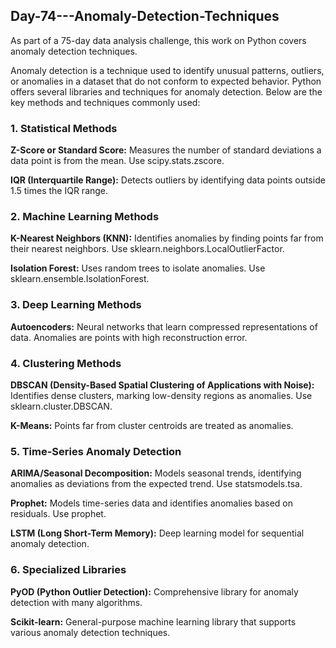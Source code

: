 ## Day-74---Anomaly-Detection-Techniques
As part of a 75-day data analysis challenge, this work on Python covers anomaly detection techniques.

Anomaly detection is a technique used to identify unusual patterns, outliers, or anomalies in a dataset that do not conform to expected behavior. Python offers several libraries and techniques for anomaly detection. Below are the key methods and techniques commonly used:

### 1. Statistical Methods

**Z-Score or Standard Score:** Measures the number of standard deviations a data point is from the mean.  Use scipy.stats.zscore.

**IQR (Interquartile Range):** Detects outliers by identifying data points outside 1.5 times the IQR range.

### 2. Machine Learning Methods

**K-Nearest Neighbors (KNN):** Identifies anomalies by finding points far from their nearest neighbors. Use sklearn.neighbors.LocalOutlierFactor.

**Isolation Forest:** Uses random trees to isolate anomalies. Use sklearn.ensemble.IsolationForest.

### 3. Deep Learning Methods

**Autoencoders:** Neural networks that learn compressed representations of data. Anomalies are points with high reconstruction error.

### 4. Clustering Methods

**DBSCAN (Density-Based Spatial Clustering of Applications with Noise):** Identifies dense clusters, marking low-density regions as anomalies. Use sklearn.cluster.DBSCAN.

**K-Means:** Points far from cluster centroids are treated as anomalies.

### 5. Time-Series Anomaly Detection

**ARIMA/Seasonal Decomposition:** Models seasonal trends, identifying anomalies as deviations from the expected trend. Use statsmodels.tsa.

**Prophet:** Models time-series data and identifies anomalies based on residuals. Use prophet.

**LSTM (Long Short-Term Memory):** Deep learning model for sequential anomaly detection.

### 6. Specialized Libraries

**PyOD (Python Outlier Detection):** Comprehensive library for anomaly detection with many algorithms.

**Scikit-learn:** General-purpose machine learning library that supports various anomaly detection techniques.

